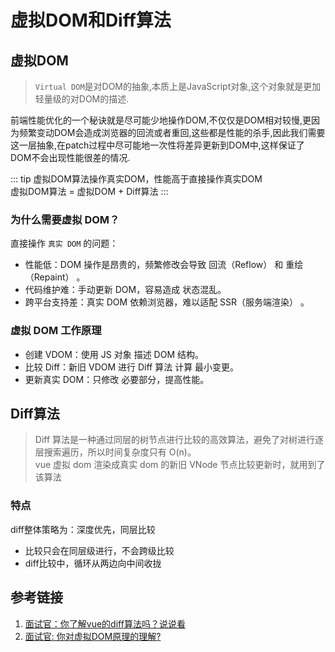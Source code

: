 # 虚拟DOM和Diff算法


## 虚拟DOM
> `Virtual DOM`是对DOM的抽象,本质上是JavaScript对象,这个对象就是更加轻量级的对DOM的描述.

前端性能优化的一个秘诀就是尽可能少地操作DOM,不仅仅是DOM相对较慢,更因为频繁变动DOM会造成浏览器的回流或者重回,这些都是性能的杀手,因此我们需要这一层抽象,在patch过程中尽可能地一次性将差异更新到DOM中,这样保证了DOM不会出现性能很差的情况.

::: tip
虚拟DOM算法操作真实DOM，性能高于直接操作真实DOM  
虚拟DOM算法 = 虚拟DOM + Diff算法
:::

### 为什么需要虚拟 DOM？
直接操作 `真实 DOM` 的问题：

- 性能低：DOM 操作是昂贵的，频繁修改会导致 回流（Reflow） 和 重绘（Repaint） 。
- 代码维护难：手动更新 DOM，容易造成 状态混乱。
- 跨平台支持差：真实 DOM 依赖浏览器，难以适配 SSR（服务端渲染） 。

### 虚拟 DOM 工作原理
- 创建 VDOM：使用 JS 对象 描述 DOM 结构。
- 比较 Diff：新旧 VDOM 进行 Diff 算法 计算 最小变更。
- 更新真实 DOM：只修改 必要部分，提高性能。

## Diff算法
> Diff 算法是一种通过同层的树节点进行比较的高效算法，避免了对树进行逐层搜索遍历，所以时间复杂度只有 O(n)。 <br />vue 虚拟 dom 渲染成真实 dom 的新旧 VNode 节点比较更新时，就用到了该算法

### 特点
diff整体策略为：深度优先，同层比较


- 比较只会在同层级进行，不会跨级比较
- diff比较中，循环从两边向中间收拢



## 参考链接
1. [面试官：你了解vue的diff算法吗？说说看](https://vue3js.cn/interview/vue/diff.html)
2. [面试官: 你对虚拟DOM原理的理解?](https://juejin.cn/post/6844903902429577229)